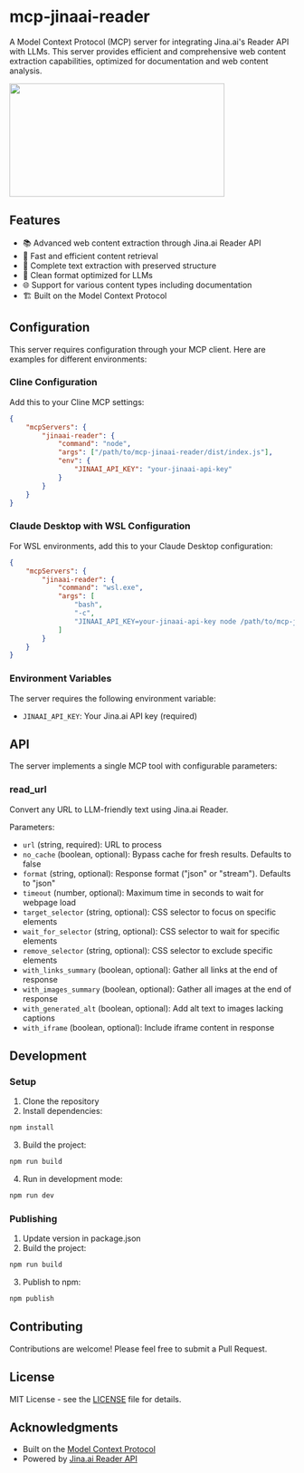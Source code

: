 # mcp-jinaai-reader

A Model Context Protocol (MCP) server for integrating Jina.ai's Reader
API with LLMs. This server provides efficient and comprehensive web
content extraction capabilities, optimized for documentation and web
content analysis.

<a href="https://glama.ai/mcp/servers/a75afsx9cx">
  <img width="380" height="200" src="https://glama.ai/mcp/servers/a75afsx9cx/badge" />
</a>

## Features

- 📚 Advanced web content extraction through Jina.ai Reader API
- 🚀 Fast and efficient content retrieval
- 📄 Complete text extraction with preserved structure
- 🔄 Clean format optimized for LLMs
- 🌐 Support for various content types including documentation
- 🏗️ Built on the Model Context Protocol

## Configuration

This server requires configuration through your MCP client. Here are
examples for different environments:

### Cline Configuration

Add this to your Cline MCP settings:

```json
{
	"mcpServers": {
		"jinaai-reader": {
			"command": "node",
			"args": ["/path/to/mcp-jinaai-reader/dist/index.js"],
			"env": {
				"JINAAI_API_KEY": "your-jinaai-api-key"
			}
		}
	}
}
```

### Claude Desktop with WSL Configuration

For WSL environments, add this to your Claude Desktop configuration:

```json
{
	"mcpServers": {
		"jinaai-reader": {
			"command": "wsl.exe",
			"args": [
				"bash",
				"-c",
				"JINAAI_API_KEY=your-jinaai-api-key node /path/to/mcp-jinaai-reader/dist/index.js"
			]
		}
	}
}
```

### Environment Variables

The server requires the following environment variable:

- `JINAAI_API_KEY`: Your Jina.ai API key (required)

## API

The server implements a single MCP tool with configurable parameters:

### read_url

Convert any URL to LLM-friendly text using Jina.ai Reader.

Parameters:

- `url` (string, required): URL to process
- `no_cache` (boolean, optional): Bypass cache for fresh results.
  Defaults to false
- `format` (string, optional): Response format ("json" or "stream").
  Defaults to "json"
- `timeout` (number, optional): Maximum time in seconds to wait for
  webpage load
- `target_selector` (string, optional): CSS selector to focus on
  specific elements
- `wait_for_selector` (string, optional): CSS selector to wait for
  specific elements
- `remove_selector` (string, optional): CSS selector to exclude
  specific elements
- `with_links_summary` (boolean, optional): Gather all links at the
  end of response
- `with_images_summary` (boolean, optional): Gather all images at the
  end of response
- `with_generated_alt` (boolean, optional): Add alt text to images
  lacking captions
- `with_iframe` (boolean, optional): Include iframe content in
  response

## Development

### Setup

1. Clone the repository
2. Install dependencies:

```bash
npm install
```

3. Build the project:

```bash
npm run build
```

4. Run in development mode:

```bash
npm run dev
```

### Publishing

1. Update version in package.json
2. Build the project:

```bash
npm run build
```

3. Publish to npm:

```bash
npm publish
```

## Contributing

Contributions are welcome! Please feel free to submit a Pull Request.

## License

MIT License - see the [LICENSE](LICENSE) file for details.

## Acknowledgments

- Built on the
  [Model Context Protocol](https://github.com/modelcontextprotocol)
- Powered by [Jina.ai Reader API](https://jina.ai)
